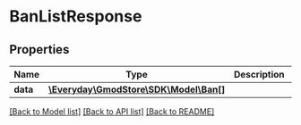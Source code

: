 # BanListResponse

## Properties
Name | Type | Description | Notes
------------ | ------------- | ------------- | -------------
**data** | [**\Everyday\GmodStore\SDK\Model\Ban[]**](Ban.md) |  | [optional] 

[[Back to Model list]](../../README.md#documentation-for-models) [[Back to API list]](../../README.md#documentation-for-api-endpoints) [[Back to README]](../../README.md)

